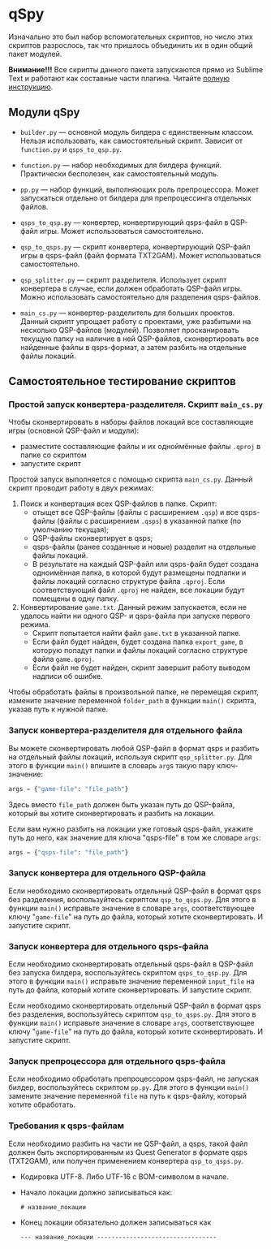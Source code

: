 # qSpy

Изначально это был набор вспомогательных скриптов, но число этих скриптов разрослось, так что пришлось объединить их в один общий пакет модулей.

**Внимание!!!** Все скрипты данного пакета запускаются прямо из Sublime Text и работают как составные части плагина. Читайте [полную инструкцию](https://github.com/AleksVersus/JAD_for_QSP/blob/master/README.md).

## Модули qSpy

* `builder.py` — основной модуль билдера с единственным классом. Нельзя использовать, как самостоятельный скрипт. Зависит от `function.py` и `qsps_to_qsp.py`.
* `function.py` — набор необходимых для билдера функций. Практически бесполезен, как самостоятельный модуль.
* `pp.py` — набор функций, выполняющих роль препроцессора. Может запускаться отдельно от билдера для препроцессинга отдельных файлов.

* `qsps_to_qsp.py` — конвертер, конвертирующий qsps-файл в QSP-файл игры. Может использоваться самостоятельно.
* `qsp_to_qsps.py` — скрипт конвертера, конвертирующий QSP-файл игры в qsps-файл (файл формата TXT2GAM). Может использоваться самостоятельно.
* `qsp_splitter.py` — скрипт разделителя. Использует скрипт конвертера в случае, если должен обработать QSP-файл игры. Можно использовать самостоятельно для разделения qsps-файлов.
* `main_cs.py` — конвертер-разделитель для больших проектов. Данный скрипт упрощает работу с проектами, уже разбитыми на несколько QSP-файлов (модулей). Позволяет просканировать текущую папку на наличие в ней QSP-файлов, сконвертировать все найденные файлы в qsps-формат, а затем разбить на отдельные файлы локаций.

## Самостоятельное тестирование скриптов

### Простой запуск конвертера-разделителя. Скрипт `main_cs.py`

Чтобы сконвертировать в наборы файлов локаций все составляющие игры (основной QSP-файл и модули):

* разместите составляющие файлы и их одноймённые файлы `.qproj` в папке со скриптом
* запустите скрипт

Простой запуск выполняется с помощью скрипта `main_cs.py`. Данный скрипт проводит работу в двух режимах:

1. Поиск и конвертация всех QSP-файлов в папке. Скрипт:
    * отыщет все QSP-файлы (файлы с расширением `.qsp`) и все qsps-файлы (файлы с расширением `.qsps`) в указанной папке (по умолчанию текущая);
    * QSP-файлы сконвертирует в qsps;
    * qsps-файлы (ранее созданные и новые) разделит на отдельные файлы локаций.
    * В результате на каждый QSP-файл или qsps-файл будет создана одноимённая папка, в которой будут размещены подпапки и файлы локаций согласно структуре файла `.qproj`. Если соответствующий файл `.qproj` не найден, все локации будут помещены в одну папку.
2. Конвертирование `game.txt`. Данный режим запускается, если не удалось найти ни одного QSP- и qsps-файла при запуске первого режима.
    * Скрипт попытается найти файл `game.txt` в указанной папке.
    * Если файл будет найден, будет создана папка `export_game`, в которую попадут папки и файлы локаций согласно структуре файла `game.qproj`.
    * Если файл не будет найден, скрипт завершит работу выводом надписи об ошибке.

Чтобы обработать файлы в произвольной папке, не перемещая скрипт, измените значение переменной `folder_path` в функции `main()` скрипта, указав путь к нужной папке.

### Запуск конвертера-разделителя для отдельного файла

Вы можете сконвертировать любой QSP-файл в формат qsps и разбить на отдельный файлы локаций, используя скрипт `qsp_splitter.py`. Для этого в функции `main()` впишите в словарь `arg`s такую пару ключ-значение:

```py
args = {"game-file": "file_path"}
```

Здесь вместо `file_path` должен быть указан путь до QSP-файла, который вы хотите сконвертировать и разбить на локации.

Если вам нужно разбить на локации уже готовый qsps-файл, укажите путь до него, как значение для ключа "qsps-file" в том же словаре `args`:

```py
args = {"qsps-file": "file_path"}
```

### Запуск конвертера для отдельного QSP-файла

Если необходимо сконвертировать отдельный QSP-файл в формат qsps без разделения, воспользуйтесь скриптом `qsp_to_qsps.py`. Для этого в функции `main()` исправьте значение в словаре `args`, соответствующее ключу "`game-file`" на путь до файла, который хотите сконвертировать. И запустите скрипт.

### Запуск конвертера для отдельного qsps-файла

Если необходимо сконвертировать отдельный qsps-файл в QSP-файл без запуска билдера, воспользуйтесь скриптом `qsps_to_qsp.py`. Для этого в функции `main()` исправьте значение переменной `input_file` на путь до файла, который хотите сконвертировать. И запустите скрипт.

Если необходимо сконвертировать отдельный QSP-файл в формат qsps без разделения, воспользуйтесь скриптом `qsp_to_qsps.py`. Для этого в функции `main()` исправьте значение в словаре `args`, соответствующее ключу "`game-file`" на путь до файла, который хотите сконвертировать. И запустите скрипт.

### Запуск препроцессора для отдельного qsps-файла

Если необходимо обработать препроцессором qsps-файл, не запуская билдер, воспользуйтесь скриптом `pp.py`. Для этого в функции `main()` замените значение переменной `file` на путь к qsps-файлу, который хотите обработать.

### Требования к qsps-файлам

Если необходимо разбить на части не QSP-файл, а qsps, такой файл должен быть экспортированным из Quest Generator в формате qsps (TXT2GAM), или получен применением конвертера `qsp_to_qsps.py`.

* Кодировка UTF-8. Либо UTF-16 с BOM-символом в начале.
* Начало локации должно записываться как:

    ```qsp
    # название_локации
    ```

* Конец локации обязательно должен записываться как

    ```qsp
    --- название_локации ---------------------------------
    ```
